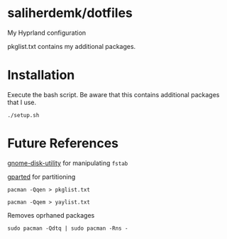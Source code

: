 # saliherdemk/dotfiles
My Hyprland configuration

pkglist.txt contains my additional packages.

# Installation

Execute the bash script. Be aware that this contains additional packages that I use.
```
./setup.sh
```


# Future References
[gnome-disk-utility](https://archlinux.org/packages/extra/x86_64/gnome-disk-utility/) for manipulating `fstab`

[gparted](https://archlinux.org/packages/extra/x86_64/gparted/) for partitioning

```
pacman -Qqen > pkglist.txt
```

```
pacman -Qqem > yaylist.txt
```

Removes oprhaned packages
```
sudo pacman -Qdtq | sudo pacman -Rns -
```
